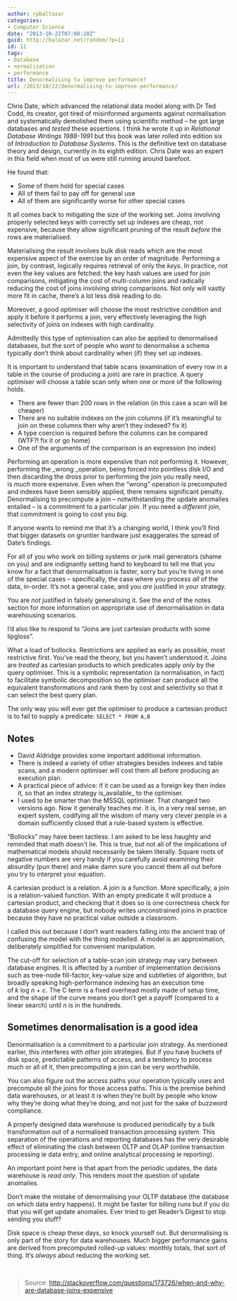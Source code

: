 ```yaml
---
author: rpbaltazar
categories:
- Computer Science
date: "2013-10-22T07:00:28Z"
guid: http://balazar.net/random/?p=11
id: 11
tags:
- Database
- normalization
- performance
title: Denormalising to improve performance?
url: /2013/10/22/denormalising-to-improve-performance/
---
```

Chris Date, which advanced the relational data model along with Dr Ted Codd, its creator, got tired of misinformed arguments against normalisation and systematically demolished them using scientific method &#8211; he got large databases and _tested_ these assertions. I think he wrote it up in _Relational Database Writings 1988-1991_ but this book was later rolled into edition six of _Introduction to Database Systems_. This is _the_ definitive text on database theory and design, currently in its eighth edition. Chris Date was an expert in this field when most of us were still running around barefoot.

He found that:

  * Some of them hold for special cases
  * All of them fail to pay off for general use
  * All of them are significantly worse for other special cases

It all comes back to mitigating the size of the working set. Joins involving properly selected keys with correctly set up indexes are cheap, not expensive, because they allow significant pruning of the result _before_ the rows are materialised.

Materialising the result involves bulk disk reads which are the most expensive aspect of the exercise by an order of magnitude. Performing a join, by contrast, logically requires retrieval of only the _keys_. In practice, not even the key values are fetched: the key hash values are used for join comparisons, mitigating the cost of multi-column joins and radically reducing the cost of joins involving string comparisons. Not only will vastly more fit in cache, there&#8217;s a lot less disk reading to do.

Moreover, a good optimiser will choose the most restrictive condition and apply it before it performs a join, very effectively leveraging the high selectivity of joins on indexes with high cardinality.

Admittedly this type of optimisation can also be applied to denormalised databases, but the sort of people who _want_ to denormalise a schema typically don&#8217;t think about cardinality when (if) they set up indexes.

It is important to understand that table scans (examination of every row in a table in the course of producing a join) are rare in practice. A query optimiser will choose a table scan only when one or more of the following holds.

  * There are fewer than 200 rows in the relation (in this case a scan will be cheaper)
  * There are no suitable indexes on the join columns (if it&#8217;s meaningful to join on these columns then why aren&#8217;t they indexed? fix it)
  * A type coercion is required before the columns can be compared (WTF?! fix it or go home)
  * One of the arguments of the comparison is an expression (no index)

Performing an operation is more expensive than not performing it. However, performing the _wrong _operation, being forced into pointless disk I/O and then discarding the dross prior to performing the join you really need, is _much_ more expensive. Even when the &#8220;wrong&#8221; operation is precomputed and indexes have been sensibly applied, there remains significant penalty. Denormalising to precompute a join &#8211; notwithstanding the update anomalies entailed &#8211; is a commitment to a particular join. If you need a _different_ join, that commitment is going to cost you _big_.

If anyone wants to remind me that it&#8217;s a changing world, I think you&#8217;ll find that bigger datasets on gruntier hardware just exaggerates the spread of Date&#8217;s findings.

For all of you who work on billing systems or junk mail generators (shame on you) and are indignantly setting hand to keyboard to tell me that you know for a fact that denormalisation is faster, sorry but you&#8217;re living in one of the special cases &#8211; specifically, the case where you process _all_ of the data, in-order. It&#8217;s not a general case, and you _are_ justified in your strategy.

You are _not_ justified in falsely generalising it. See the end of the notes section for more information on appropriate use of denormalisation in data warehousing scenarios.

I&#8217;d also like to respond to &#8220;Joins are just cartesian products with some lipgloss&#8221;.

What a load of bollocks. Restrictions are applied as early as possible, most restrictive first. You&#8217;ve read the theory, but you haven&#8217;t understood it. Joins are _treated_ as cartesian products to which predicates apply _only_ by the query optimiser. This is a symbolic representation (a normalisation, in fact) to facilitate symbolic decomposition so the optimiser can produce all the equivalent transformations and rank them by cost and selectivity so that it can select the best query plan.

The only way you will ever get the optimiser to produce a cartesian product is to fail to supply a predicate: `SELECT * FROM A,B`

## Notes

  * David Aldridge provides some important additional information.
  * There is indeed a variety of other strategies besides indexes and table scans, and a modern optimiser will cost them all before producing an execution plan.
  * A practical piece of advice: if it can be used as a foreign key then index it, so that an index strategy is_available_ to the optimiser.
  * I used to be smarter than the MSSQL optimiser. That changed two versions ago. Now it generally teaches _me_. It is, in a very real sense, an expert system, codifying all the wisdom of many very clever people in a domain sufficiently closed that a rule-based system is effective.

&#8220;Bollocks&#8221; may have been tactless. I am asked to be less haughty and reminded that math doesn&#8217;t lie. This is true, but not all of the implications of mathematical models should necessarily be taken literally. Square roots of negative numbers are very handy if you carefully avoid examining their absurdity (pun there) and make damn sure you cancel them all out before you try to interpret your equation.

A cartesian product is a relation. A join is a function. More specifically, a join is a relation-valued function. With an empty predicate it will produce a cartesian product, and checking that it does so is one correctness check for a database query engine, but nobody writes unconstrained joins in practice because they have no practical value outside a classroom.

I called this out because I don&#8217;t want readers falling into the ancient trap of confusing the model with the thing modelled. A model is an approximation, deliberately simplified for convenient manipulation.

The cut-off for selection of a table-scan join strategy may vary between database engines. It is affected by a number of implementation decisions such as tree-node fill-factor, key-value size and subtleties of algorithm, but broadly speaking high-performance indexing has an execution time of _k_ log _n_ + _c_. The C term is a fixed overhead mostly made of setup time, and the shape of the curve means you don&#8217;t get a payoff (compared to a linear search) until _n_ is in the hundreds.

## Sometimes denormalisation is a good idea

Denormalisation is a commitment to a particular join strategy. As mentioned earlier, this interferes with _other_ join strategies. But if you have buckets of disk space, predictable patterns of access, and a tendency to process much or all of it, then precomputing a join can be very worthwhile.

You can also figure out the access paths your operation typically uses and precompute all the joins for those access paths. This is the premise behind data warehouses, or at least it is when they&#8217;re built by people who know why they&#8217;re doing what they&#8217;re doing, and not just for the sake of buzzword compliance.

A properly designed data warehouse is produced periodically by a bulk transformation out of a normalised transaction processing system. This separation of the operations and reporting databases has the very desirable effect of eliminating the clash between OLTP and OLAP (online transaction processing ie data entry, and online analytical processing ie reporting).

An important point here is that apart from the periodic updates, the data warehouse is _read only_. This renders moot the question of update anomalies.

Don&#8217;t make the mistake of denormalising your OLTP database (the database on which data entry happens). It might be faster for billing runs but if you do that you will get update anomalies. Ever tried to get Reader&#8217;s Digest to stop sending you stuff?

Disk space is cheap these days, so knock yourself out. But denormalising is only part of the story for data warehouses. Much bigger performance gains are derived from precomputed rolled-up values: monthly totals, that sort of thing. It&#8217;s _always_ about reducing the working set.

&nbsp;

> Source: http://stackoverflow.com/questions/173726/when-and-why-are-database-joins-expensive
